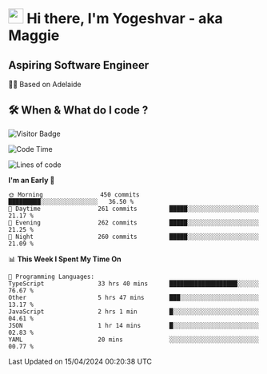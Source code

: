 <h1><img src="https://emojis.slackmojis.com/emojis/images/1531849430/4246/blob-sunglasses.gif?1531849430" width="30"/> Hi there, I'm Yogeshvar - aka Maggie</h1>

## Aspiring Software Engineer
🏂🏻  Based on Adelaide 

## 🛠 When & What do I code ?  

![Visitor Badge](https://visitor-badge.feriirawann.repl.co?username=yogeshvar&repo=yogeshvar&label=Visitors&style=plastic&color=%23457BFF&contentType=svg)

<!--START_SECTION:waka-->
![Code Time](http://img.shields.io/badge/Code%20Time-2%2C869%20hrs%2023%20mins-blue)

![Lines of code](https://img.shields.io/badge/From%20Hello%20World%20I%27ve%20Written-4.2%20million%20lines%20of%20code-blue)

**I'm an Early 🐤** 

```text
🌞 Morning                450 commits         █████████░░░░░░░░░░░░░░░░   36.50 % 
🌆 Daytime                261 commits         █████░░░░░░░░░░░░░░░░░░░░   21.17 % 
🌃 Evening                262 commits         █████░░░░░░░░░░░░░░░░░░░░   21.25 % 
🌙 Night                  260 commits         █████░░░░░░░░░░░░░░░░░░░░   21.09 % 
```


📊 **This Week I Spent My Time On** 

```text
💬 Programming Languages: 
TypeScript               33 hrs 40 mins      ███████████████████░░░░░░   76.67 % 
Other                    5 hrs 47 mins       ███░░░░░░░░░░░░░░░░░░░░░░   13.17 % 
JavaScript               2 hrs 1 min         █░░░░░░░░░░░░░░░░░░░░░░░░   04.61 % 
JSON                     1 hr 14 mins        █░░░░░░░░░░░░░░░░░░░░░░░░   02.83 % 
YAML                     20 mins             ░░░░░░░░░░░░░░░░░░░░░░░░░   00.77 % 
```


 Last Updated on 15/04/2024 00:20:38 UTC
<!--END_SECTION:waka-->
